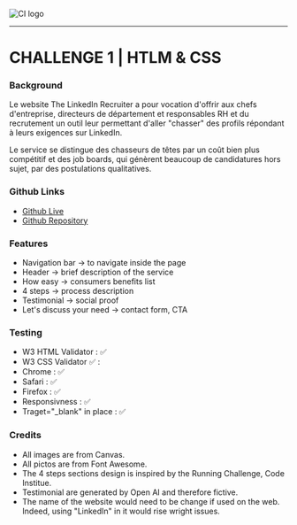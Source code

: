 ![CI logo](https://codeinstitute.s3.amazonaws.com/fullstack/ci_logo_small.png)


<hr>
<h1>CHALLENGE 1 | HTLM & CSS</h1>


### Background

Le website The LinkedIn Recruiter a pour vocation d'offrir aux chefs d'entreprise, directeurs de département et responsables RH et du recrutement un outil leur permettant d'aller "chasser" des profils répondant à leurs exigences sur LinkedIn. 

Le service se distingue des chasseurs de têtes par un coût bien plus compétitif et des job boards, qui génèrent beaucoup de candidatures hors sujet, par des postulations qualitatives.

### Github Links

<ul>
    <li><a href="https://philippeitsme.github.io/ci-portfolio1/" target="_blank">Github Live</a></li>
    <li><a href="https://github.com/PhilippeItsMe/ci-portfolio1" target="_blank">Github Repository</a></li>
</ul>

### Features

<ul>
    <li>Navigation bar -> to navigate inside the page</li>
    <li>Header -> brief description of the service</li>
    <li>How easy -> consumers benefits list</li>
    <li>4 steps -> process description</li>
    <li>Testimonial -> social proof</li>
    <li>Let's discuss your need -> contact form, CTA</li>
</ul>

### Testing

<ul>
    <li>W3 HTML Validator : ✅</li>
    <li>W3 CSS Validator ✅ : </li>
    <li>Chrome : ✅</li>
    <li>Safari : ✅</li>
    <li>Firefox : ✅</li>
    <li>Responsivness : ✅</li>
    <li>Traget="_blank" in place : ✅</li>
</ul>

### Credits

<ul>
    <li>All images are from Canvas.</li>
    <li>All pictos are from Font Awesome.</li>
    <li>The 4 steps sections design is inspired by the Running Challenge, Code Institue.</li>
    <li>Testimonial are generated by Open AI and therefore fictive.</li>
    <li>The name of the website would need to be change if used on the web. Indeed, using "LinkedIn" in it would rise wright issues.</li>
</ul>



